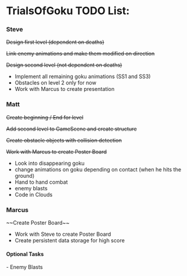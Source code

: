 TrialsOfGoku TODO List:
==========

<h3>Steve</h3>

~~Design first level (dependent on deaths)~~

~~Link enemy animations and make them modified on direction~~

~~Design second level (not dependent on deaths)~~

  - Implement all remaining goku animations (SS1 and SS3)
  - Obstacles on level 2 only for now
  - Work with Marcus to create presentation

<h3>Matt</h3>

~~Create beginning / End for level~~

~~Add second level to GameScene and create structure~~

~~Create obstacle objects with collision detection~~

~~Work with Marcus to create Poster Board~~

  - Look into disappearing goku
  - change animations on goku depending on contact (when he hits the ground)
  - Hand to hand combat
  - enemy blasts 
  - Code in Clouds


<h3>Marcus</h3>
~~Create Poster Board~~

  - Work with Steve to create Poster Board
  - Create persistent data storage for high score

<h4>Optional Tasks</h4>
  - Enemy Blasts
